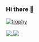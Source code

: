 ### Hi there 👋

[![trophy](https://github-profile-trophy.vercel.app/?username=boyisboyis&theme=gruvbox)](https://github.com/ryo-ma/github-profile-trophy)


<a href="https://github.com/anuraghazra/github-readme-stats">
  <img align="center" src="https://github-readme-stats.vercel.app/api?username=boyisboyis&show_icons=true&theme=gruvbox" />
</a>
<a >
  <img align="center" src="https://github-readme-stats.vercel.app/api/top-langs/?username=anuraghazra&layout=compact" />
</a>


<!-- 
**boyisboyis/boyisboyis** is a ✨ _special_ ✨ repository because its `README.md` (this file) appears on your GitHub profile.

Here are some ideas to get you started:

- 🔭 I’m currently working on ...
- 🌱 I’m currently learning ...
- 👯 I’m looking to collaborate on ...
- 🤔 I’m looking for help with ...
- 💬 Ask me about ...
- 📫 How to reach me: ...
- 😄 Pronouns: ...
- ⚡ Fun fact: ...
-->
